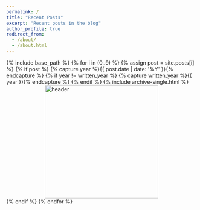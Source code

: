 ```yaml
---
permalink: /
title: "Recent Posts"
excerpt: "Recent posts in the blog"
author_profile: true
redirect_from: 
  - /about/
  - /about.html
---
```


{% include base_path %}
{% for i in (0..9) %}
  {% assign post = site.posts[i] %}
  {% if post %}
    {% capture year %}{{ post.date | date: '%Y' }}{% endcapture %}
    {% if year != written_year %}
      {% capture written_year %}{{ year }}{% endcapture %}
    {% endif %}
    {% include archive-single.html %}
    <img src="{{ post.header }}" alt="header" style="width: auto; height: 300px; display: block;margin-left: auto;margin-right: auto;">
  {% endif %}
{% endfor %}